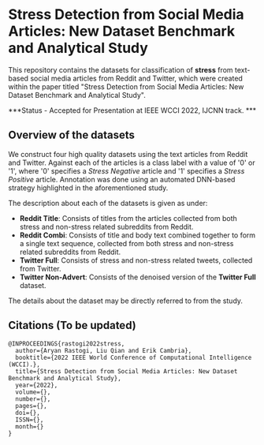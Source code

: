# Stress Detection from Social Media Articles: New Dataset Benchmark and Analytical Study
This repository contains the datasets for classification of **stress** from text-based social media articles from Reddit and Twitter, which were created within the paper titled "Stress Detection from Social Media Articles: New Dataset Benchmark and Analytical Study". 

***Status - Accepted for Presentation at IEEE WCCI 2022, IJCNN track.  ***

## Overview of the datasets
We construct four high quality datasets using the text articles from Reddit and Twitter. Against each of the articles is a class label with a value of '0' or '1', where '0' specifies a *Stress Negative* article and '1' specifies a *Stress Positive* article. Annotation was done using an automated DNN-based strategy highlighted in the aforementioned study.

The description about each of the datasets is given as under:

- **Reddit Title**: Consists of titles from the articles collected from both stress and non-stress related subreddits from Reddit.  
- **Reddit Combi**: Consists of title and body text combined together to form a single text sequence, collected from both stress and non-stress related subreddits from Reddit.  
- **Twitter Full**: Consists of stress and non-stress related tweets, collected from Twitter.  
- **Twitter Non-Advert**: Consists of the denoised version of the **Twitter Full** dataset.  

The details about the dataset may be directly referred to from the study.

## Citations (To be updated)
```
@INPROCEEDINGS{rastogi2022stress,
  author={Aryan Rastogi, Liu Qian and Erik Cambria},
  booktitle={2022 IEEE World Conference of Computational Intelligence (WCCI).},
  title={Stress Detection from Social Media Articles: New Dataset Benchmark and Analytical Study},
  year={2022},
  volume={},
  number={},
  pages={},
  doi={},
  ISSN={},
  month={}
}
```
